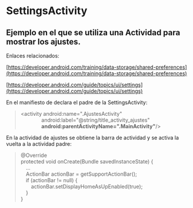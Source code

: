 # SettingsActivity

## Ejemplo en el que se utiliza una Actividad para mostrar los ajustes.

Enlaces relacionados:

[https://developer.android.com/training/data-storage/shared-preferences](https://developer.android.com/training/data-storage/shared-preferences)

[https://developer.android.com/guide/topics/ui/settings](https://developer.android.com/guide/topics/ui/settings)

En el manifiesto de declara el padre de la SettingsActivity:

> &lt;activity android:name=".AjustesActivity"  
    android:label="@string/title_activity_ajustes"  
    **android:parentActivityName=".MainActivity"**/&gt;

En la actividad de ajustes se obtiene la barra de actividad y se activa la vuelta a la actividad padre:

> @Override  
protected void onCreate(Bundle savedInstanceState) {  
 ...  
 ActionBar actionBar = getSupportActionBar();  
 if (actionBar != null) {  
  actionBar.setDisplayHomeAsUpEnabled(true);  
 }  
}
